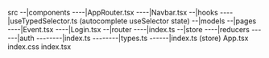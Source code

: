 src
--|components
----|AppRouter.tsx
----|Navbar.tsx
--|hooks
----|useTypedSelector.ts (autocomplete useSelector state)
--|models
--|pages
----|Event.tsx
----|Login.tsx
--|router
----|index.ts
--|store
----|reducers
------|auth
--------|index.ts
--------|types.ts
------|index.ts (store)
App.tsx
index.css
index.tsx

